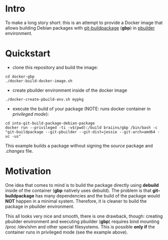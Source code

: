 # Intro

To make a long story short: this is an attempt to provide a Docker image that allows building Debian packages with [git-buildpackage](http://honk.sigxcpu.org/projects/git-buildpackage/manual-html/gbp.html) (**gbp**) in [pbuilder](https://wiki.debian.org/git-pbuilder) environment.


# Quickstart

- clone this repository and build the image:
```
cd docker-gbp
./docker-build-docker-image.sh
```

- create pbuilder environment inside of the docker image
```
./docker-create-pbuild-env.sh mypkg
```

- execute the build of your package (NOTE: runs docker container in *privileged mode*):

```
cd into-git-build-package-debian-package
docker run --privileged -ti -v$(pwd):/build braiins/gbp /bin/bash -c "git-buildpackage --git-pbuilder --git-dist=jessie --git-arch=amd64 -uc -us"

```

This example builds a package without signing the *source* package and *.changes* file.



# Motivation

One idea that comes to mind is to build the package directly using **debuild** inside of the container (**gbp** natively uses debuild). The problem is that **git-buildpackage** has many dependencies and the build of the package would **NOT** happen in a minimal system. Therefore, it is cleaner to build the package in pbuilder environment.

This all looks very nice and smooth, there is one drawback, though: creating pbuilder environment and executing pbuilder (**gbp**) requires bind mounting /proc /dev/shm and other special filesystems. This is possible **only if** the container runs in privileged mode (see the example above).
